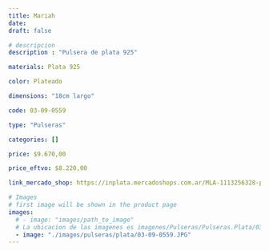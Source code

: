 ```yaml
---
title: Mariah
date: 
draft: false

# descripcion
description : "Pulsera de plata 925"

materials: Plata 925

color: Plateado

dimensions: "18cm largo"

code: 03-09-0559

type: "Pulseras"

categories: []

price: $9.670,00

price_eftvo: $8.220,00

link_mercado_shop: https://inplata.mercadoshops.com.ar/MLA-1113256328-pulsera-de-plata-coronas-mariah-_JM

# Images
# first image will be shown in the product page
images:
  # - image: "images/path_to_image"
  # La ubicacion de las imagenes es imagenes/Pulseras/Pulseras.Plata/03-09-0559-mariah
  - image: "./images/pulseras/plata/03-09-0559.JPG"
---
```

